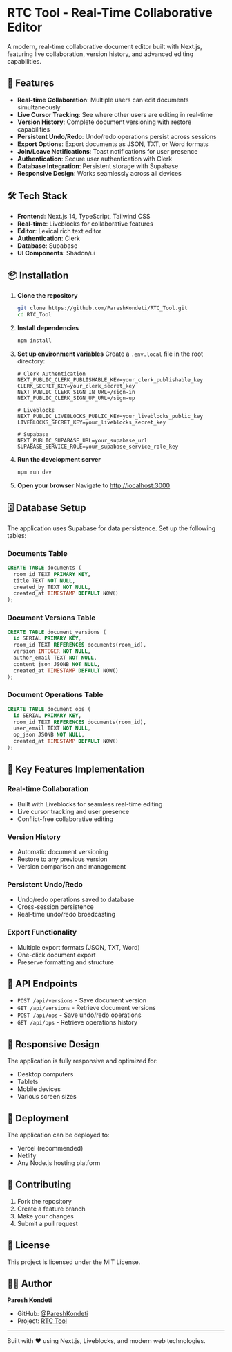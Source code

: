 # RTC Tool - Real-Time Collaborative Editor

A modern, real-time collaborative document editor built with Next.js, featuring live collaboration, version history, and advanced editing capabilities.

## 🚀 Features

- **Real-time Collaboration**: Multiple users can edit documents simultaneously
- **Live Cursor Tracking**: See where other users are editing in real-time
- **Version History**: Complete document versioning with restore capabilities
- **Persistent Undo/Redo**: Undo/redo operations persist across sessions
- **Export Options**: Export documents as JSON, TXT, or Word formats
- **Join/Leave Notifications**: Toast notifications for user presence
- **Authentication**: Secure user authentication with Clerk
- **Database Integration**: Persistent storage with Supabase
- **Responsive Design**: Works seamlessly across all devices

## 🛠️ Tech Stack

- **Frontend**: Next.js 14, TypeScript, Tailwind CSS
- **Real-time**: Liveblocks for collaborative features
- **Editor**: Lexical rich text editor
- **Authentication**: Clerk
- **Database**: Supabase
- **UI Components**: Shadcn/ui

## 📦 Installation

1. **Clone the repository**
   ```bash
   git clone https://github.com/PareshKondeti/RTC_Tool.git
   cd RTC_Tool
   ```

2. **Install dependencies**
   ```bash
   npm install
   ```

3. **Set up environment variables**
   Create a `.env.local` file in the root directory:
   ```env
   # Clerk Authentication
   NEXT_PUBLIC_CLERK_PUBLISHABLE_KEY=your_clerk_publishable_key
   CLERK_SECRET_KEY=your_clerk_secret_key
   NEXT_PUBLIC_CLERK_SIGN_IN_URL=/sign-in
   NEXT_PUBLIC_CLERK_SIGN_UP_URL=/sign-up

   # Liveblocks
   NEXT_PUBLIC_LIVEBLOCKS_PUBLIC_KEY=your_liveblocks_public_key
   LIVEBLOCKS_SECRET_KEY=your_liveblocks_secret_key

   # Supabase
   NEXT_PUBLIC_SUPABASE_URL=your_supabase_url
   SUPABASE_SERVICE_ROLE=your_supabase_service_role_key
   ```

4. **Run the development server**
   ```bash
   npm run dev
   ```

5. **Open your browser**
   Navigate to [http://localhost:3000](http://localhost:3000)

## 🗄️ Database Setup

The application uses Supabase for data persistence. Set up the following tables:

### Documents Table
```sql
CREATE TABLE documents (
  room_id TEXT PRIMARY KEY,
  title TEXT NOT NULL,
  created_by TEXT NOT NULL,
  created_at TIMESTAMP DEFAULT NOW()
);
```

### Document Versions Table
```sql
CREATE TABLE document_versions (
  id SERIAL PRIMARY KEY,
  room_id TEXT REFERENCES documents(room_id),
  version INTEGER NOT NULL,
  author_email TEXT NOT NULL,
  content_json JSONB NOT NULL,
  created_at TIMESTAMP DEFAULT NOW()
);
```

### Document Operations Table
```sql
CREATE TABLE document_ops (
  id SERIAL PRIMARY KEY,
  room_id TEXT REFERENCES documents(room_id),
  user_email TEXT NOT NULL,
  op_json JSONB NOT NULL,
  created_at TIMESTAMP DEFAULT NOW()
);
```

## 🎯 Key Features Implementation

### Real-time Collaboration
- Built with Liveblocks for seamless real-time editing
- Live cursor tracking and user presence
- Conflict-free collaborative editing

### Version History
- Automatic document versioning
- Restore to any previous version
- Version comparison and management

### Persistent Undo/Redo
- Undo/redo operations saved to database
- Cross-session persistence
- Real-time undo/redo broadcasting

### Export Functionality
- Multiple export formats (JSON, TXT, Word)
- One-click document export
- Preserve formatting and structure

## 🔧 API Endpoints

- `POST /api/versions` - Save document version
- `GET /api/versions` - Retrieve document versions
- `POST /api/ops` - Save undo/redo operations
- `GET /api/ops` - Retrieve operations history

## 📱 Responsive Design

The application is fully responsive and optimized for:
- Desktop computers
- Tablets
- Mobile devices
- Various screen sizes

## 🚀 Deployment

The application can be deployed to:
- Vercel (recommended)
- Netlify
- Any Node.js hosting platform

## 🤝 Contributing

1. Fork the repository
2. Create a feature branch
3. Make your changes
4. Submit a pull request

## 📄 License

This project is licensed under the MIT License.

## 👨‍💻 Author

**Paresh Kondeti**
- GitHub: [@PareshKondeti](https://github.com/PareshKondeti)
- Project: [RTC Tool](https://github.com/PareshKondeti/RTC_Tool)

---

Built with ❤️ using Next.js, Liveblocks, and modern web technologies.
